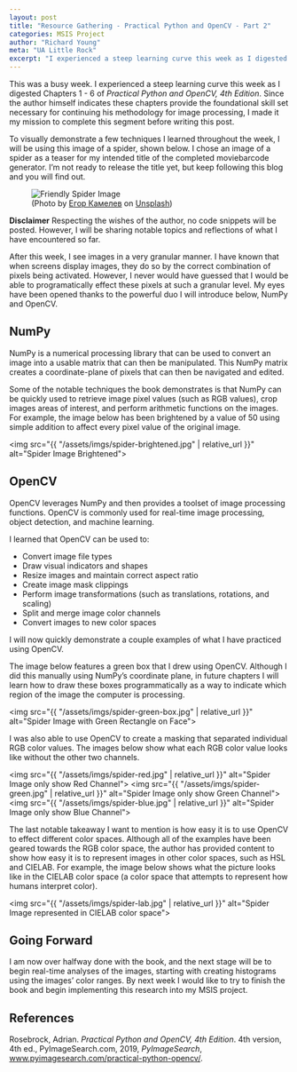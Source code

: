 ```yaml
---
layout: post
title: "Resource Gathering - Practical Python and OpenCV - Part 2"
categories: MSIS Project
author: "Richard Young"
meta: "UA Little Rock"
excerpt: "I experienced a steep learning curve this week as I digested Chapters 1 - 6..."
---
```


This was a busy week. I experienced a steep learning curve this week as I digested Chapters 1 - 6 of _Practical Python and OpenCV, 4th Edition_. Since the author himself indicates these chapters provide the foundational skill set necessary for continuing his methodology for image processing, I made it my mission to complete this segment before writing this post.

To visually demonstrate a few techniques I learned throughout the week, I will be using this image of a spider, shown below. I chose an image of a spider as a teaser for my intended title of the completed moviebarcode generator. I’m not ready to release the title yet, but keep following this blog and you will find out.

<figure>
  <img src="{{ "/assets/imgs/spider-original.jpg" | relative_url }}" alt="Friendly Spider Image">
  <figcaption>(Photo by <a href="https://unsplash.com/@ekamelev?utm_source=unsplash&utm_medium=referral&utm_content=creditCopyText" target="_blank">Егор Камелев</a> on <a href="https://unsplash.com/search/photos/spider?utm_source=unsplash&utm_medium=referral&utm_content=creditCopyText" target="_blank">Unsplash</a>)</figcaption>
</figure>


**Disclaimer** Respecting the wishes of the author, no code snippets will be posted. However, I will be sharing notable topics and reflections of what I have encountered so far.

After this week, I see images in a very granular manner. I have known that when screens display images, they do so by the correct combination of pixels being activated. However, I never would have guessed that I would be able to programatically effect these pixels at such a granular level. My eyes have been opened thanks to the powerful duo I will introduce below, NumPy and OpenCV.

## NumPy
NumPy is a numerical processing library that can be used to convert an image into a usable matrix that can then be manipulated. This NumPy matrix creates a coordinate-plane of pixels that can then be navigated and edited.

Some of the notable techniques the book demonstrates is that NumPy can be quickly used to retrieve image pixel values (such as RGB values), crop images areas of interest, and perform arithmetic functions on the images. For example, the image below has been brightened by a value of 50 using simple addition to affect every pixel value of the original image. 

<img src="{{ "/assets/imgs/spider-brightened.jpg" | relative_url }}" alt="Spider Image Brightened">

## OpenCV
OpenCV leverages NumPy and then provides a toolset of image processing functions. OpenCV is commonly used for real-time image processing, object detection, and machine learning.

I learned that OpenCV can be used to:
- Convert image file types
- Draw visual indicators and shapes
- Resize images and maintain correct aspect ratio
- Create image mask clippings
- Perform image transformations (such as translations, rotations, and scaling)
- Split and merge image color channels
- Convert images to new color spaces

I will now quickly demonstrate a couple examples of what I have practiced using OpenCV.

The image below features a green box that I drew using OpenCV. Although I did this manually using NumPy’s coordinate plane, in future chapters I will learn how to draw these boxes programmatically as a way to indicate which region of the image the computer is processing.

<img src="{{ "/assets/imgs/spider-green-box.jpg" | relative_url }}" alt="Spider Image with Green Rectangle on Face">

I was also able to use OpenCV to create a masking that separated individual RGB color values. The images below show what each RGB color value looks like without the other two channels.


<img src="{{ "/assets/imgs/spider-red.jpg" | relative_url }}" alt="Spider Image only show Red Channel">
<img src="{{ "/assets/imgs/spider-green.jpg" | relative_url }}" alt="Spider Image only show Green Channel">
<img src="{{ "/assets/imgs/spider-blue.jpg" | relative_url }}" alt="Spider Image only show Blue Channel">

The last notable takeaway I want to mention is how easy it is to use OpenCV to effect different color spaces. Although all of the examples have been geared towards the RGB color space, the author has provided content to show how easy it is to represent images in other color spaces, such as HSL and CIELAB. For example, the image below shows what the picture looks like in the CIELAB color space (a color space that attempts to represent how humans interpret color).

<img src="{{ "/assets/imgs/spider-lab.jpg" | relative_url }}" alt="Spider Image represented in CIELAB color space">

## Going Forward
I am now over halfway done with the book, and the next stage will be to begin real-time analyses of the images, starting with creating histograms using the images’ color ranges. By next week I would like to try to finish the book and begin implementing this research into my MSIS project.

## References
Rosebrock, Adrian. _Practical Python and OpenCV, 4th Edition_. 4th version, 4th ed., PyImageSearch.com, 2019, _PyImageSearch_, www.pyimagesearch.com/practical-python-opencv/.
